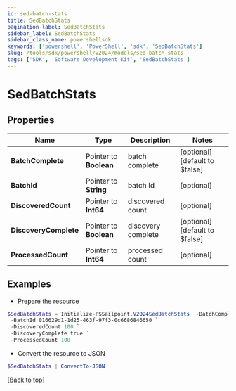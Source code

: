 ```yaml
---
id: sed-batch-stats
title: SedBatchStats
pagination_label: SedBatchStats
sidebar_label: SedBatchStats
sidebar_class_name: powershellsdk
keywords: ['powershell', 'PowerShell', 'sdk', 'SedBatchStats'] 
slug: /tools/sdk/powershell/v2024/models/sed-batch-stats
tags: ['SDK', 'Software Development Kit', 'SedBatchStats']
---
```



# SedBatchStats

## Properties

Name | Type | Description | Notes
------------ | ------------- | ------------- | -------------
**BatchComplete** |  Pointer to **Boolean** | batch complete | [optional] [default to $false]
**BatchId** |  Pointer to **String** | batch Id | [optional] 
**DiscoveredCount** |  Pointer to **Int64** | discovered count | [optional] 
**DiscoveryComplete** |  Pointer to **Boolean** | discovery complete | [optional] [default to $false]
**ProcessedCount** |  Pointer to **Int64** | processed count | [optional] 

## Examples

- Prepare the resource
```powershell
$SedBatchStats = Initialize-PSSailpoint.V2024SedBatchStats  -BatchComplete true `
 -BatchId 016629d1-1d25-463f-97f3-0c6686846650 `
 -DiscoveredCount 100 `
 -DiscoveryComplete true `
 -ProcessedCount 100
```

- Convert the resource to JSON
```powershell
$SedBatchStats | ConvertTo-JSON
```


[[Back to top]](#) 

